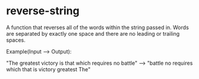 # reverse-string
A function that  reverses all of the words within the string passed in.
Words are separated by exactly one space and there are no leading or trailing spaces.

Example(Input --> Output):

"The greatest victory is that which requires no battle" --> "battle no requires which that is victory greatest The"
